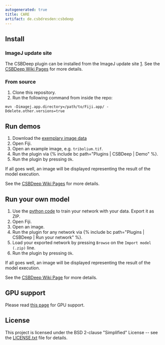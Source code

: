 ```yaml
---
autogenerated: true
title: CARE
artifact: de.csbdresden:csbdeep
---
```


## Install

### ImageJ update site

The CSBDeep plugin can be installed from the ImageJ update site [1](http://sites.imagej.net/CSBDeep/). See the [CSBDeep Wiki Pages](https://github.com/CSBDeep/CSBDeep_website/wiki/CSBDeep-in-Fiji) for more details.

### From source

1.  Clone this repository.
2.  Run the following command from inside the repo:

`mvn -Dimagej.app.directory=/path/to/Fiji.app/ -Ddelete.other.versions=true`

## Run demos

1.  Download the [exemplary image data](http://csbdeep.bioimagecomputing.com/exemplary-image-data.zip)
2.  Open Fiji.
3.  Open an example image, e.g. `tribolium.tif`.
4.  Run the plugin via {% include bc path="Plugins | CSBDeep | Demo" %}.
5.  Run the plugin by pressing `Ok`.

If all goes well, an image will be displayed representing the result of the model execution.

See the [CSBDeep Wiki Pages](https://github.com/CSBDeep/CSBDeep_website/wiki/CSBDeep-in-Fiji) for more details.

## Run your own model

1.  Use the [python code](https://github.com/CSBDeep/CSBDeep) to train your network with your data. Export it as ZIP.
2.  Open Fiji.
3.  Open an image.
4.  Run the plugin for any network via {% include bc path="Plugins | CSBDeep | Run your network" %}.
5.  Load your exported network by pressing `Browse` on the `Import model (.zip)` line.
6.  Run the plugin by pressing `Ok`.

If all goes well, an image will be displayed representing the result of the model execution.

See the [CSBDeep Wiki Page](https://github.com/CSBDeep/CSBDeep_website/wiki/Your-Model-in-Fiji) for more details.

## GPU support

Please read [this page](/develop/tensorflow) for GPU support.

## License

This project is licensed under the BSD 2-clause "Simplified" License -- see the [LICENSE.txt](https://github.com/CSBDeep/CSBDeep_fiji/blob/master/LICENSE.txt) file for details.
